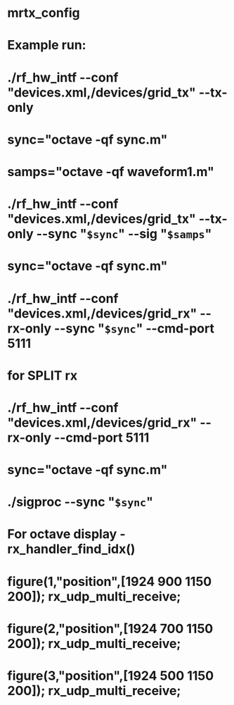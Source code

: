 # mrtx_config

# Example run:
# ./rf_hw_intf --conf "devices.xml,/devices/grid_tx" --tx-only


# sync="octave -qf sync.m"
# samps="octave -qf waveform1.m"
# ./rf_hw_intf --conf "devices.xml,/devices/grid_tx" --tx-only --sync "`$sync`" --sig "`$samps`"


# sync="octave -qf sync.m"
# ./rf_hw_intf --conf "devices.xml,/devices/grid_rx" --rx-only --sync "`$sync`" --cmd-port 5111


# for SPLIT rx
# ./rf_hw_intf --conf "devices.xml,/devices/grid_rx" --rx-only --cmd-port 5111

# sync="octave -qf sync.m"
# ./sigproc --sync "`$sync`"



# For octave display - rx_handler_find_idx()
# figure(1,"position",[1924 900 1150 200]); rx_udp_multi_receive;
# figure(2,"position",[1924 700 1150 200]); rx_udp_multi_receive;
# figure(3,"position",[1924 500 1150 200]); rx_udp_multi_receive;
